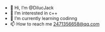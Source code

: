 - 👋 Hi, I’m @DilucJack
- 👀 I’m interested in c++
- 🌱 I’m currently learning codinng
- 📫 How to reach me 2471356658@qq.com

<!---
DilucJack/DilucJack is a ✨ special ✨ repository because its `README.md` (this file) appears on your GitHub profile.
You can click the Preview link to take a look at your changes.
--->
